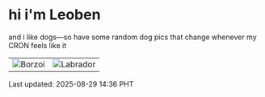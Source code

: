 # hi i'm Leoben

and i like dogs—so have some random dog pics that change whenever my CRON feels like it

|  |  |
|--------|----------|
| ![Borzoi](https://random-dog-vercel.vercel.app/api/random-borzoi?v=1756449399) | ![Labrador](https://random-dog-vercel.vercel.app/api/random-labrador?v=1756449399) |

Last updated: 2025-08-29 14:36 PHT
